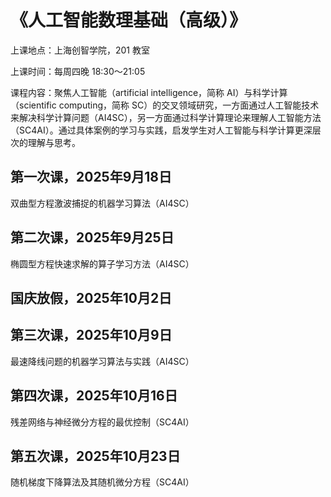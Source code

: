 # 《人工智能数理基础（高级）》

上课地点：上海创智学院，201 教室

上课时间：每周四晚 18:30～21:05

课程内容：聚焦人工智能（artificial intelligence，简称 AI）与科学计算（scientific computing，简称 SC）的交叉领域研究，一方面通过人工智能技术来解决科学计算问题（AI4SC），另一方面通过科学计算理论来理解人工智能方法（SC4AI）。通过具体案例的学习与实践，启发学生对人工智能与科学计算更深层次的理解与思考。

## 第一次课，2025年9月18日
双曲型方程激波捕捉的机器学习算法（AI4SC）

## 第二次课，2025年9月25日
椭圆型方程快速求解的算子学习方法（AI4SC）

## 国庆放假，2025年10月2日

## 第三次课，2025年10月9日
最速降线问题的机器学习算法与实践（AI4SC）

## 第四次课，2025年10月16日
残差网络与神经微分方程的最优控制（SC4AI）

## 第五次课，2025年10月23日
随机梯度下降算法及其随机微分方程（SC4AI）
